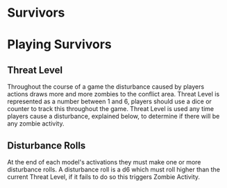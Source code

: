 # Survivors

# Playing Survivors

## Threat Level

Throughout the course of a game the disturbance caused by players actions draws more and more zombies to the conflict area. Threat Level is represented as a number between 1 and 6, players should use a dice or counter to track this throughout the game. Threat Level is used any time players cause a disturbance, explained below, to determine if there will be any zombie activity.

## Disturbance Rolls

At the end of each model's activations they must make one or more disturbance rolls. A disturbance roll is a d6 which must roll higher than the current Threat Level, if it fails to do so this triggers Zombie Activity.